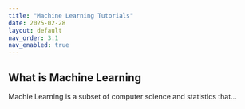 ```yaml
---
title: "Machine Learning Tutorials"
date: 2025-02-28
layout: default
nav_order: 3.1
nav_enabled: true
---
```


## What is Machine Learning

Machie Learning is a subset of computer science and statistics that...